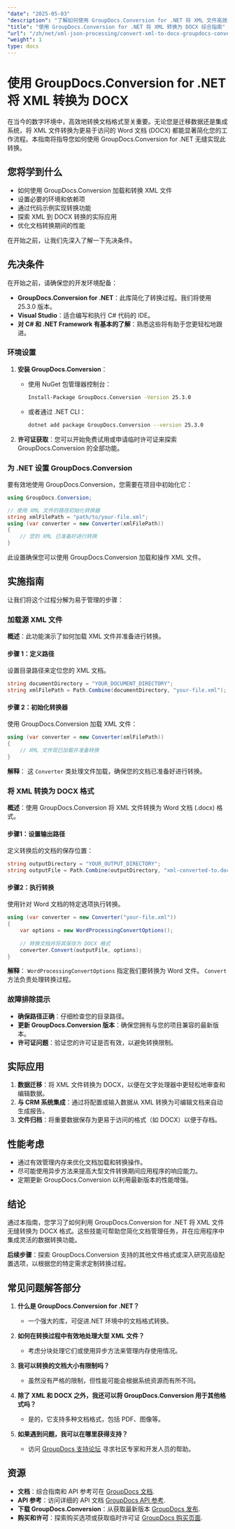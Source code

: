 ```yaml
---
"date": "2025-05-03"
"description": "了解如何使用 GroupDocs.Conversion for .NET 将 XML 文件高效转换为 DOCX 格式。本分步指南涵盖设置、实施和性能技巧。"
"title": "使用 GroupDocs.Conversion for .NET 将 XML 转换为 DOCX 综合指南"
"url": "/zh/net/xml-json-processing/convert-xml-to-docx-groupdocs-conversion-net/"
"weight": 1
type: docs
---
```

# 使用 GroupDocs.Conversion for .NET 将 XML 转换为 DOCX

在当今的数字环境中，高效地转换文档格式至关重要。无论您是迁移数据还是集成系统，将 XML 文件转换为更易于访问的 Word 文档 (DOCX) 都能显著简化您的工作流程。本指南将指导您如何使用 GroupDocs.Conversion for .NET 无缝实现此转换。

## 您将学到什么

- 如何使用 GroupDocs.Conversion 加载和转换 XML 文件
- 设置必要的环境和依赖项
- 通过代码示例实现转换功能
- 探索 XML 到 DOCX 转换的实际应用
- 优化文档转换期间的性能

在开始之前，让我们先深入了解一下先决条件。

## 先决条件

在开始之前，请确保您的开发环境配备：

- **GroupDocs.Conversion for .NET**：此库简化了转换过程。我们将使用 25.3.0 版本。
- **Visual Studio**：适合编写和执行 C# 代码的 IDE。
- **对 C# 和 .NET Framework 有基本的了解**：熟悉这些将有助于您更轻松地跟进。

### 环境设置

1. **安装 GroupDocs.Conversion**：
   - 使用 NuGet 包管理器控制台：
     ```bash
     Install-Package GroupDocs.Conversion -Version 25.3.0
     ```
   - 或者通过 .NET CLI：
     ```bash
     dotnet add package GroupDocs.Conversion --version 25.3.0
     ```

2. **许可证获取**：您可以开始免费试用或申请临时许可证来探索 GroupDocs.Conversion 的全部功能。

### 为 .NET 设置 GroupDocs.Conversion

要有效地使用 GroupDocs.Conversion，您需要在项目中初始化它：

```csharp
using GroupDocs.Conversion;

// 使用 XML 文件的路径初始化转换器
string xmlFilePath = "path/to/your-file.xml";
using (var converter = new Converter(xmlFilePath))
{
    // 您的 XML 已准备好进行转换
}
```

此设置确保您可以使用 GroupDocs.Conversion 加载和操作 XML 文件。

## 实施指南

让我们将这个过程分解为易于管理的步骤：

### 加载源 XML 文件

**概述**：此功能演示了如何加载 XML 文件并准备进行转换。

#### 步骤 1：定义路径
设置目录路径来定位您的 XML 文档。

```csharp
string documentDirectory = "YOUR_DOCUMENT_DIRECTORY";
string xmlFilePath = Path.Combine(documentDirectory, "your-file.xml");
```

#### 步骤 2：初始化转换器

使用 GroupDocs.Conversion 加载 XML 文件：

```csharp
using (var converter = new Converter(xmlFilePath))
{
    // XML 文件现已加载并准备转换
}
```
**解释**： 这 `Converter` 类处理文件加载，确保您的文档已准备好进行转换。

### 将 XML 转换为 DOCX 格式

**概述**：使用 GroupDocs.Conversion 将 XML 文件转换为 Word 文档 (.docx) 格式。

#### 步骤1：设置输出路径

定义转换后的文档的保存位置：

```csharp
string outputDirectory = "YOUR_OUTPUT_DIRECTORY";
string outputFile = Path.Combine(outputDirectory, "xml-converted-to.docx");
```

#### 步骤2：执行转换

使用针对 Word 文档的特定选项执行转换。

```csharp
using (var converter = new Converter("your-file.xml"))
{
    var options = new WordProcessingConvertOptions();
    
    // 转换文档并将其保存为 DOCX 格式
    converter.Convert(outputFile, options);
}
```

**解释**： `WordProcessingConvertOptions` 指定我们要转换为 Word 文件。 `Convert` 方法负责处理转换过程。

### 故障排除提示

- **确保路径正确**：仔细检查您的目录路径。
- **更新 GroupDocs.Conversion 版本**：确保您拥有与您的项目兼容的最新版本。
- **许可证问题**：验证您的许可证是否有效，以避免转换限制。

## 实际应用

1. **数据迁移**：将 XML 文件转换为 DOCX，以便在文字处理器中更轻松地审查和编辑数据。
2. **与 CRM 系统集成**：通过将配置或输入数据从 XML 转换为可编辑文档来自动生成报告。
3. **文件归档**：将重要数据保存为更易于访问的格式（如 DOCX）以便于存档。

## 性能考虑

- 通过有效管理内存来优化文档加载和转换操作。
- 尽可能使用异步方法来提高大型文件转换期间应用程序的响应能力。
- 定期更新 GroupDocs.Conversion 以利用最新版本的性能增强。

## 结论

通过本指南，您学习了如何利用 GroupDocs.Conversion for .NET 将 XML 文件无缝转换为 DOCX 格式。这些技能可帮助您简化文档管理任务，并在应用程序中集成灵活的数据转换功能。

**后续步骤**：探索 GroupDocs.Conversion 支持的其他文件格式或深入研究高级配置选项，以根据您的特定需求定制转换过程。

## 常见问题解答部分

1. **什么是 GroupDocs.Conversion for .NET？**
   - 一个强大的库，可促进.NET 环境中的文档格式转换。

2. **如何在转换过程中有效地处理大型 XML 文件？**
   - 考虑分块处理它们或使用异步方法来管理内存使用情况。

3. **我可以转换的文档大小有限制吗？**
   - 虽然没有严格的限制，但性能可能会根据系统资源而有所不同。

4. **除了 XML 和 DOCX 之外，我还可以将 GroupDocs.Conversion 用于其他格式吗？**
   - 是的，它支持多种文档格式，包括 PDF、图像等。

5. **如果遇到问题，我可以在哪里获得支持？**
   - 访问 [GroupDocs 支持论坛](https://forum.groupdocs.com/c/conversion/10) 寻求社区专家和开发人员的帮助。

## 资源

- **文档**：综合指南和 API 参考可在 [GroupDocs 文档](https://docs。groupdocs.com/conversion/net/).
- **API 参考**：访问详细的 API 文档 [GroupDocs API 参考](https://reference。groupdocs.com/conversion/net/).
- **下载 GroupDocs.Conversion**：从获取最新版本 [GroupDocs 发布](https://releases。groupdocs.com/conversion/net/).
- **购买和许可**：探索购买选项或获取临时许可证 [GroupDocs 购买页面](https://purchase。groupdocs.com/buy).